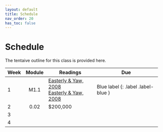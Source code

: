 ```yaml
---
layout: default
title: Schedule
nav_order: 20
has_toc: false
---
```


# Schedule

The tentaive outline for this class is provided here.

| Week | Module | Readings                                                                                         | Due                     |
|------|:------:|--------------------------------------------------------------------------------------------------|-------------------------|
| 1    |  M1.1  | [Easterly & Yaw, 2008](http://make.sc/library)<br>[Easterly & Yaw, 2008](http://make.sc/library) | Blue label {: .label .label-blue } |
| 2    |  0.02  | $200,000                                                                                         |                         |
| 3    |        |                                                                                                  |                         |
| 4    |        |                                                                                                  |                         |
